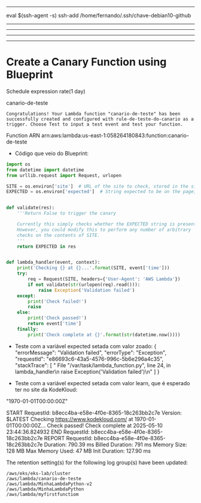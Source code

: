 
---


eval $(ssh-agent -s)
ssh-add /home/fernando/.ssh/chave-debian10-github


------------------------------------------------------------------------------------
------------------------------------------------------------------------------------
------------------------------------------------------------------------------------
------------------------------------------------------------------------------------

# Create a Canary Function using Blueprint

Schedule expression
rate(1 day)


canario-de-teste

    Congratulations! Your Lambda function "canario-de-teste" has been successfully created and configured with rule-de-teste-do-canario as a trigger. Choose Test to input a test event and test your function.

Function ARN
arn:aws:lambda:us-east-1:058264180843:function:canario-de-teste


- Código que veio do Blueprint:

~~~~python
import os
from datetime import datetime
from urllib.request import Request, urlopen

SITE = os.environ['site']  # URL of the site to check, stored in the site environment variable
EXPECTED = os.environ['expected']  # String expected to be on the page, stored in the expected environment variable


def validate(res):
    '''Return False to trigger the canary

    Currently this simply checks whether the EXPECTED string is present.
    However, you could modify this to perform any number of arbitrary
    checks on the contents of SITE.
    '''
    return EXPECTED in res


def lambda_handler(event, context):
    print('Checking {} at {}...'.format(SITE, event['time']))
    try:
        req = Request(SITE, headers={'User-Agent': 'AWS Lambda'})
        if not validate(str(urlopen(req).read())):
            raise Exception('Validation failed')
    except:
        print('Check failed!')
        raise
    else:
        print('Check passed!')
        return event['time']
    finally:
        print('Check complete at {}'.format(str(datetime.now())))

~~~~



- Teste com a variável expected setada com valor zoado:
{
  "errorMessage": "Validation failed",
  "errorType": "Exception",
  "requestId": "e86693c6-43a5-4576-996c-5b6e296a4c35",
  "stackTrace": [
    "  File \"/var/task/lambda_function.py\", line 24, in lambda_handler\n    raise Exception('Validation failed')\n"
  ]
}


- Teste com a variável expected setada com valor learn, que é esperado ter no site da KodeKloud:

"1970-01-01T00:00:00Z"

START RequestId: b8ecc4ba-e58e-4f0e-8365-18c263bb2c7e Version: $LATEST
Checking https://www.kodekloud.com/ at 1970-01-01T00:00:00Z...
Check passed!
Check complete at 2025-05-10 23:44:36.824932
END RequestId: b8ecc4ba-e58e-4f0e-8365-18c263bb2c7e
REPORT RequestId: b8ecc4ba-e58e-4f0e-8365-18c263bb2c7e	Duration: 790.39 ms	Billed Duration: 791 ms	Memory Size: 128 MB	Max Memory Used: 47 MB	Init Duration: 127.90 ms	



The retention setting(s) for the following log group(s) have been updated:

    /aws/eks/eks-lab/cluster
    /aws/lambda/canario-de-teste
    /aws/lambda/MinhaLambdaPython-v2
    /aws/lambda/MinhaLambdaPython
    /aws/lambda/myfirstfunctiom